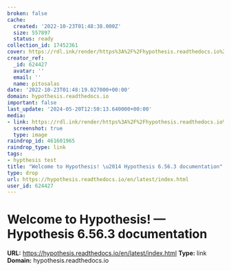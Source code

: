 ```yaml
---
broken: false
cache:
  created: '2022-10-23T01:48:38.000Z'
  size: 557897
  status: ready
collection_id: 17452361
cover: https://rdl.ink/render/https%3A%2F%2Fhypothesis.readthedocs.io%2Fen%2Flatest%2Findex.html
creator_ref:
  _id: 624427
  avatar: ''
  email: ''
  name: pitosalas
date: '2022-10-23T01:48:19.027000+00:00'
domain: hypothesis.readthedocs.io
important: false
last_update: '2024-05-20T12:50:13.640000+00:00'
media:
- link: https://rdl.ink/render/https%3A%2F%2Fhypothesis.readthedocs.io%2Fen%2Flatest%2Findex.html
  screenshot: true
  type: image
raindrop_id: 461601965
raindrop_type: link
tags:
- hypthesis test
title: "Welcome to Hypothesis! \u2014 Hypothesis 6.56.3 documentation"
type: drop
url: https://hypothesis.readthedocs.io/en/latest/index.html
user_id: 624427
---
```


# Welcome to Hypothesis! — Hypothesis 6.56.3 documentation

**URL:** https://hypothesis.readthedocs.io/en/latest/index.html
**Type:** link
**Domain:** hypothesis.readthedocs.io
